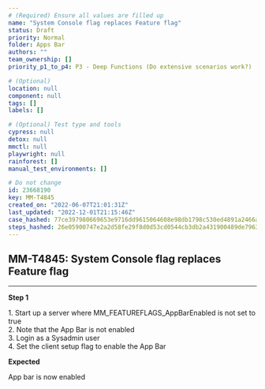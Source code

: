 ```yaml
---
# (Required) Ensure all values are filled up
name: "System Console flag replaces Feature flag"
status: Draft
priority: Normal
folder: Apps Bar
authors: ""
team_ownership: []
priority_p1_to_p4: P3 - Deep Functions (Do extensive scenarios work?)

# (Optional)
location: null
component: null
tags: []
labels: []

# (Optional) Test type and tools
cypress: null
detox: null
mmctl: null
playwright: null
rainforest: []
manual_test_environments: []

# Do not change
id: 23668190
key: MM-T4845
created_on: "2022-06-07T21:01:31Z"
last_updated: "2022-12-01T21:15:46Z"
case_hashed: 77ce397980669653e9716dd9615064608e98db1798c530ed4891a2466a865f75c73920ffc33efeda5c4893efdfa464c4
steps_hashed: 26e05900747e2a2d58fe29f8d0d53cd0544cb3db2a431900489de7963da41d0e41de78302246cc43dce8d99dcd405fbf
---
```


<!-- (Auto-generated) Based on frontmatter's "key" and "name" -->

## MM-T4845: System Console flag replaces Feature flag

---

**Step 1**

1\. Start up a server where MM\_FEATUREFLAGS\_AppBarEnabled is not set to true\
2\. Note that the App Bar is not enabled\
3\. Login as a Sysadmin user\
4\. Set the client setup flag to enable the App Bar

**Expected**

App bar is now enabled
